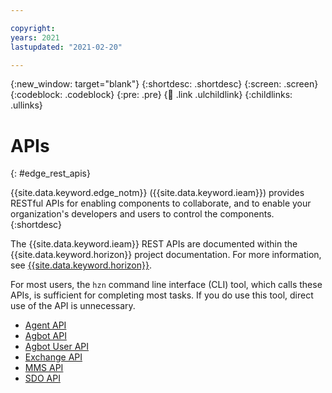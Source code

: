 ```yaml
---

copyright:
years: 2021
lastupdated: "2021-02-20"

---
```


{:new_window: target="blank"}
{:shortdesc: .shortdesc}
{:screen: .screen}
{:codeblock: .codeblock}
{:pre: .pre}
{:child: .link .ulchildlink}
{:childlinks: .ullinks}

# APIs
{: #edge_rest_apis}

{{site.data.keyword.edge_notm}} ({{site.data.keyword.ieam}}) provides RESTful APIs for enabling components to collaborate, and to enable your organization's developers and users to control the components.
{:shortdesc}

The {{site.data.keyword.ieam}} REST APIs are documented within the {{site.data.keyword.horizon}} project documentation. For more information, see [{{site.data.keyword.horizon}}](https://github.com/open-horizon).

For most users, the `hzn` command line interface (CLI) tool, which calls these APIs, is sufficient for completing most tasks. If you do use this tool, direct use of the API is unnecessary.

* [Agent API](agent_api.md)
* [Agbot API](agbot_api.md)
* [Agbot User API](agbot_secure_api.html)
* [Exchange API](exchange_swagger.html)
* [MMS API](mms_swagger.html)
* [SDO API](sdo_swagger.html)
